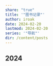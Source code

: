 ```yaml
---
share: "true"
title: '"图书记录"'
author: iroak
date: 2024-02-20
lastmod: 2024-02-20
series: '"导航"'
dir: /content/posts
---
```


## 2024
